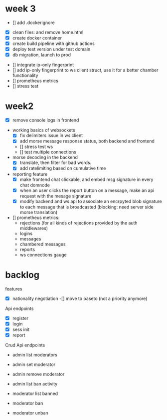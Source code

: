 
# week 3
- [] add .dockerignore
- [x] clean files: and remove home.html
- [x] create docker container
- [x] create build pipeline with github actions
- [x] deploy test version under test domain
- [x] db migration, launch to prod
- [] integrate ip-only fingerprint
- [] add ip-only fingerprint to ws client struct, use it for 
     a better chamber functionality
- [] prometheus metrics
- [] stress test

# week2

- [x] remove console logs in frontend
- working basics of websockets
  - [x] fix delimiters issue in ws client
  - [x] add morse message response status, both backend and frontend
  - [] stress test ws
  - [] test multiple connections
- morse decoding in the backend
  - [x] translate, then filter for bad words.
  - [x] add ratelimiting based on cumulative time
- reporting feature
  - [x] make frontend chat clickable, and embed msg signature in every chat domnode
  - [x] when an user clicks the report button on a message, make an api request with
       the mesage signature
  - [x] modify backend and ws api to associate an encrpyted blob signature to each message
       that is broadcasted (blocking: need server side morse translation)
- [] prometheus metrics: 
   - rejections (for all kinds of rejections provided by the auth middlewares)
   - logins
   - messages
   - chambered messages
   - reports
   - ws connections gauge

# backlog 

features

-[x] nationality negotiation
-[] move to paseto (not a priority anymore)

Api endpoints

-[x] register
-[x] login
-[x] sess init
-[x] report

Crud Api endpoints

- admin list moderators
- admin set moderator
- admin remove moderator
- admin list ban activity

- moderator list banned
- moderator ban
- moderator unban


